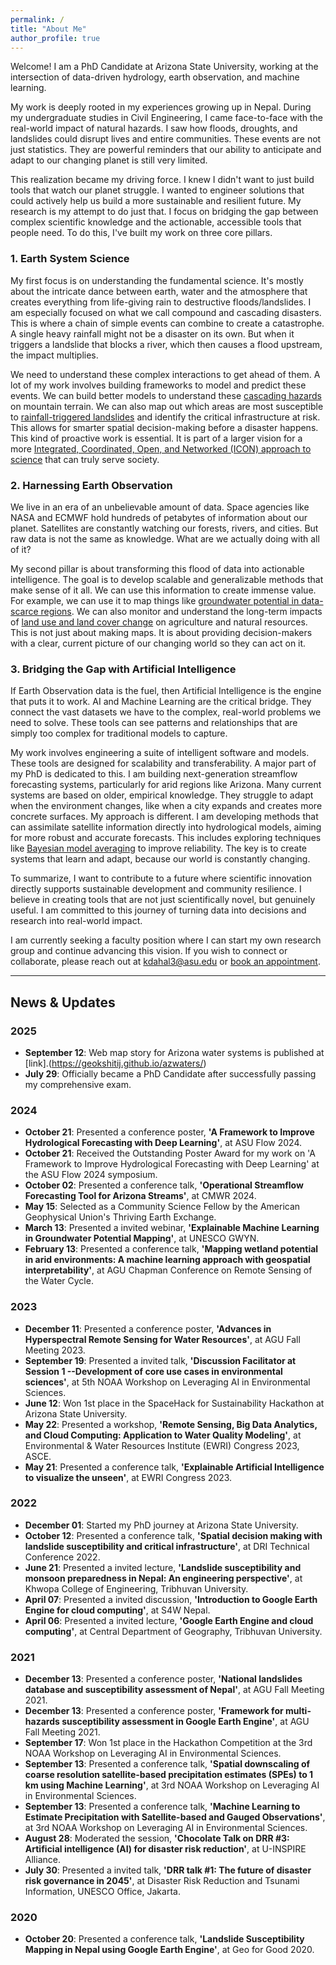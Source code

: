 ```yaml
---
permalink: /
title: "About Me"
author_profile: true
---
```

Welcome! I am a PhD Candidate at Arizona State University, working at the intersection of data-driven hydrology, earth observation, and machine learning.

My work is deeply rooted in my experiences growing up in Nepal. During my undergraduate studies in Civil Engineering, I came face-to-face with the real-world impact of natural hazards. I saw how floods, droughts, and landslides could disrupt lives and entire communities. These events are not just statistics. They are powerful reminders that our ability to anticipate and adapt to our changing planet is still very limited.

This realization became my driving force. I knew I didn't want to just build tools that watch our planet struggle. I wanted to engineer solutions that could actively help us build a more sustainable and resilient future. My research is my attempt to do just that. I focus on bridging the gap between complex scientific knowledge and the actionable, accessible tools that people need. To do this, I've built my work on three core pillars.

### 1. Earth System Science
<!-- Suggested Image: A compelling photograph of a landslide path on a green mountainside or an aerial view of a flooded river valley. -->
My first focus is on understanding the fundamental science. It's mostly about the intricate dance between earth, water and the atmosphere that creates everything from life-giving rain to destructive floods/landslides. I am especially focused on what we call compound and cascading disasters. This is where a chain of simple events can combine to create a catastrophe. A single heavy rainfall might not be a disaster on its own. But when it triggers a landslide that blocks a river, which then causes a flood upstream, the impact multiplies.

We need to understand these complex interactions to get ahead of them. A lot of my work involves building frameworks to model and predict these events. We can build better models to understand these [cascading hazards](https://doi.org/10.1080/19475705.2022.2162443) on mountain terrain. We can also map out which areas are most susceptible to [rainfall-triggered landslides](https://doi.org/10.1016/j.scitotenv.2023.162242) and identify the critical infrastructure at risk. This allows for smarter spatial decision-making before a disaster happens. This kind of proactive work is essential. It is part of a larger vision for a more [Integrated, Coordinated, Open, and Networked (ICON) approach to science](https://doi.org/10.1029/2021EA002114) that can truly serve society.

### 2. Harnessing Earth Observation
<!-- Suggested Image: A striking satellite image, perhaps a false-color composite showing vegetation health, water bodies, or the extent of a wildfire. -->
We live in an era of an unbelievable amount of data. Space agencies like NASA and ECMWF hold hundreds of petabytes of information about our planet. Satellites are constantly watching our forests, rivers, and cities. But raw data is not the same as knowledge. What are we actually doing with all of it?

My second pillar is about transforming this flood of data into actionable intelligence. The goal is to develop scalable and generalizable methods that make sense of it all. We can use this information to create immense value. For example, we can use it to map things like [groundwater potential in data-scarce regions](https://doi.org/10.1016/j.jhydrol.2023.130417). We can also monitor and understand the long-term impacts of [land use and land cover change](https://doi.org/10.1016/j.rsase.2022.100895) on agriculture and natural resources. This is not just about making maps. It is about providing decision-makers with a clear, current picture of our changing world so they can act on it.

### 3. Bridging the Gap with Artificial Intelligence
<!-- Suggested Image: An abstract graphic illustrating a neural network, a data flowchart, or a dashboard displaying predictive analytics. -->
If Earth Observation data is the fuel, then Artificial Intelligence is the engine that puts it to work. AI and Machine Learning are the critical bridge. They connect the vast datasets we have to the complex, real-world problems we need to solve. These tools can see patterns and relationships that are simply too complex for traditional models to capture.

My work involves engineering a suite of intelligent software and models. These tools are designed for scalability and transferability. A major part of my PhD is dedicated to this. I am building next-generation streamflow forecasting systems, particularly for arid regions like Arizona. Many current systems are based on older, empirical knowledge. They struggle to adapt when the environment changes, like when a city expands and creates more concrete surfaces. My approach is different. I am developing methods that can assimilate satellite information directly into hydrological models, aiming for more robust and accurate forecasts. This includes exploring techniques like [Bayesian model averaging](https://geokshitij.github.io/publication/2025-12-30-improving-hydrological-forecasting-with-bayesian-model-averaging-over-multiple-loss-functions) to improve reliability. The key is to create systems that learn and adapt, because our world is constantly changing.

To summarize, I want to contribute to a future where scientific innovation directly supports sustainable development and community resilience. I believe in creating tools that are not just scientifically novel, but genuinely useful. I am committed to this journey of turning data into decisions and research into real-world impact.

I am currently seeking a faculty position where I can start my own research group and continue advancing this vision. If you wish to connect or collaborate, please reach out at kdahal3@asu.edu or [book an appointment](https://calendar.app.google/6FXuzivEFvFhLHx76).

---

## News & Updates

### 2025
* **September 12**: Web map story for Arizona water systems is published at [link].(https://geokshitij.github.io/azwaters/)
* **July 29**: Officially became a PhD Candidate after successfully passing my comprehensive exam.

### 2024
* **October 21**: Presented a conference poster, **'A Framework to Improve Hydrological Forecasting with Deep Learning'**, at ASU Flow 2024.
* **October 21**: Received the Outstanding Poster Award for my work on 'A Framework to Improve Hydrological Forecasting with Deep Learning' at the ASU Flow 2024 symposium.
* **October 02**: Presented a conference talk, **'Operational Streamflow Forecasting Tool for Arizona Streams'**, at CMWR 2024.
* **May 15**: Selected as a Community Science Fellow by the American Geophysical Union's Thriving Earth Exchange.
* **March 13**: Presented a invited webinar, **'Explainable Machine Learning in Groundwater Potential Mapping'**, at UNESCO GWYN.
* **February 13**: Presented a conference talk, **'Mapping wetland potential in arid environments: A machine learning approach with geospatial interpretability'**, at AGU Chapman Conference on Remote Sensing of the Water Cycle.

### 2023
* **December 11**: Presented a conference poster, **'Advances in Hyperspectral Remote Sensing for Water Resources'**, at AGU Fall Meeting 2023.
* **September 19**: Presented a invited talk, **'Discussion Facilitator at Session 1 --Development of core use cases in environmental sciences'**, at 5th NOAA Workshop on Leveraging AI in Environmental Sciences.
* **June 12**: Won 1st place in the SpaceHack for Sustainability Hackathon at Arizona State University.
* **May 22**: Presented a workshop, **'Remote Sensing, Big Data Analytics, and Cloud Computing: Application to Water Quality Modeling'**, at Environmental & Water Resources Institute (EWRI) Congress 2023, ASCE.
* **May 21**: Presented a conference talk, **'Explainable Artificial Intelligence to visualize the unseen'**, at EWRI Congress 2023.

### 2022
* **December 01**: Started my PhD journey at Arizona State University.
* **October 12**: Presented a conference talk, **'Spatial decision making with landslide susceptibility and critical infrastructure'**, at DRI Technical Conference 2022.
* **June 21**: Presented a invited lecture, **'Landslide susceptibility and monsoon preparedness in Nepal: An engineering perspective'**, at Khwopa College of Engineering, Tribhuvan University.
* **April 07**: Presented a invited discussion, **'Introduction to Google Earth Engine for cloud computing'**, at S4W Nepal.
* **April 06**: Presented a invited lecture, **'Google Earth Engine and cloud computing'**, at Central Department of Geography, Tribhuvan University.

### 2021
* **December 13**: Presented a conference poster, **'National landslides database and susceptibility assessment of Nepal'**, at AGU Fall Meeting 2021.
* **December 13**: Presented a conference poster, **'Framework for multi-hazards susceptibility assessment in Google Earth Engine'**, at AGU Fall Meeting 2021.
* **September 17**: Won 1st place in the Hackathon Competition at the 3rd NOAA Workshop on Leveraging AI in Environmental Sciences.
* **September 13**: Presented a conference talk, **'Spatial downscaling of coarse resolution satellite-based precipitation estimates (SPEs) to 1 km using Machine Learning'**, at 3rd NOAA Workshop on Leveraging AI in Environmental Sciences.
* **September 13**: Presented a conference talk, **'Machine Learning to Estimate Precipitation with Satellite-based and Gauged Observations'**, at 3rd NOAA Workshop on Leveraging AI in Environmental Sciences.
* **August 28**: Moderated the session, **'Chocolate Talk on DRR #3: Artificial intelligence (AI) for disaster risk reduction'**, at U-INSPIRE Alliance.
* **July 30**: Presented a invited talk, **'DRR talk #1: The future of disaster risk governance in 2045'**, at Disaster Risk Reduction and Tsunami Information, UNESCO Office, Jakarta.

### 2020
* **October 20**: Presented a conference talk, **'Landslide Susceptibility Mapping in Nepal using Google Earth Engine'**, at Geo for Good 2020.
